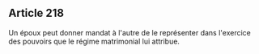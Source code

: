 Article 218
----
Un époux peut donner mandat à l'autre de le représenter dans l'exercice des
pouvoirs que le régime matrimonial lui attribue.
